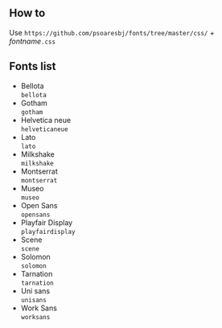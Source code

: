 ## How to
Use `https://github.com/psoaresbj/fonts/tree/master/css/` + *fontname*`.css`

## Fonts list
* Bellota  
`bellota`
* Gotham  
`gotham`
* Helvetica neue  
`helveticaneue`
* Lato  
`lato`
* Milkshake  
`milkshake`
* Montserrat  
`montserrat`
* Museo  
`museo`
* Open Sans  
`opensans`
* Playfair Display  
`playfairdisplay`
* Scene  
`scene`
* Solomon  
`solomon`
* Tarnation  
`tarnation`
* Uni sans  
`unisans`
* Work Sans  
`worksans`
